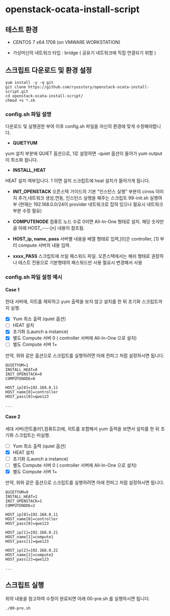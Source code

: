 # openstack-ocata-install-script

## 테스트 환경

 - CENTOS 7 x64 1708 (on VMWARE WORKSTATION)

 - 가상머신의 네트워크 타입 : bridge ( 공유기 네트워크에 직접 연결되기 위함 )

## 스크립트 다운로드 및 환경 설정

```
yum install -y -q git
git clone https://github.com/ryusstory/openstack-ocata-install-script.git
cd openstack-ocata-install-script/
chmod +x *.sh
```

### config.sh 파일 설명

다운로드 및 실행권한 부여 이후 config.sh 파일을 자신의 환경에 맞게 수정해야합니다.

 - **QUIETYUM** 

yum 설치 부분에 QUIET 옵션으로, 1로 설정하면 -quiet 옵션이 들어가 yum output이 최소화 됩니다.

 - **INSTALL_HEAT**

HEAT 설치 여부입니다. 1 이면 설치 스크립트에 heat 설치가 들어가게 됩니다.

 - **INIT_OPENSTACK**
오픈스택 가이드의 기본 "인스턴스 실행" 부분의 cirros 이미지 추가,네트워크 생성,연동, 인스턴스 실행을 해주는 스크립트
99-init.sh 실행여부 (현재는 192.168.0.0/24이 provider 네트워크로 잡혀 있으나 필요시 네트워크 부분 수정 필요)

 - **COMPUTENODE**
컴퓨트 노드 수로 0이면 All-In-One 형태로 설치. 해당 숫자만큼 아래 HOST_----[n] 내용이 참조됨.

 - **HOST_ip, name, pass**
서버별 내용을 배열 형태로 입력,[0]은 controller, [1] 부터 compute 서버의 내용 입력.

 - **xxxx_PASS**
스크립트에 쓰일 패스워드 파일. 오픈스택에서는 해쉬 형태로 권장하나 테스트 전용으로 기본형태의 패스워드만 사용
필요시 변경해서 사용

### config.sh 파일 설정 예시

#### Case 1

한대 서버에, 히트를 제외하고 yum 출력을 보지 않고 설치를 한 뒤 초기화 스크립트까지 실행.

- [x] Yum 최소 출력 (quiet 옵션)
- [ ] HEAT 설치
- [x] 초기화 (Launch a instance)
- [x] 별도 Compute 서버 0 ( controller 서버에 All-In-One 으로 설치)
- [ ] 별도 Compute 서버 1+

만약, 위와 같은 옵션으로 스크립트를 실행하려면 아래 컨피그 처럼 설정하시면 됩니다.

```
QUIETYUM=1
INSTALL_HEAT=0
INIT_OPENSTACK=0
COMPUTENODE=0

HOST_ip[0]=192.168.0.11
HOST_name[0]=controller
HOST_pass[0]=qwe123

...
```

#### Case 2

세대 서버(컨트롤러1,컴퓨트2)에, 히트를 포함해서 yum 출력을 보면서 설치를 한 뒤 초기화 스크립트는 미실행.

- [ ] Yum 최소 출력 (quiet 옵션)
- [x] HEAT 설치
- [ ] 초기화 (Launch a instance)
- [ ] 별도 Compute 서버 0 ( controller 서버에 All-In-One 으로 설치)
- [x] 별도 Compute 서버 1+

만약, 위와 같은 옵션으로 스크립트를 실행하려면 아래 컨피그 처럼 설정하시면 됩니다.

```
QUIETYUM=0
INSTALL_HEAT=1
INIT_OPENSTACK=1
COMPUTENODE=2

HOST_ip[0]=192.168.0.11
HOST_name[0]=controller
HOST_pass[0]=qwe123

HOST_ip[1]=192.168.0.21
HOST_name[1]=compute1
HOST_pass[1]=qwe123

HOST_ip[2]=192.168.0.22
HOST_name[2]=compute2
HOST_pass[2]=qwe123

...
```

## 스크립트 실행

위의 내용을 참고하여 수정이 완료되면 아래 00-pre.sh 를 실행하시면 됩니다.

```
./00-pre.sh
```
